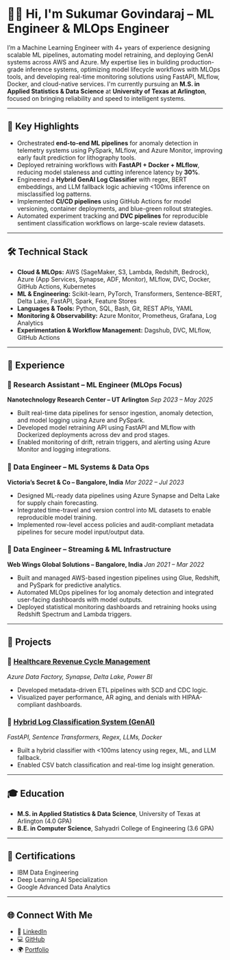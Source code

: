 # 👋🚀 Hi, I'm Sukumar Govindaraj – ML Engineer & MLOps Engineer

I’m a Machine Learning Engineer with 4+ years of experience designing scalable ML pipelines, automating model retraining, and deploying GenAI systems across AWS and Azure. My expertise lies in building production-grade inference systems, optimizing model lifecycle workflows with MLOps tools, and developing real-time monitoring solutions using FastAPI, MLflow, Docker, and cloud-native services. I'm currently pursuing an **M.S. in Applied Statistics & Data Science** at **University of Texas at Arlington**, focused on bringing reliability and speed to intelligent systems.

---

## 🌟 Key Highlights

* Orchestrated **end-to-end ML pipelines** for anomaly detection in telemetry systems using PySpark, MLflow, and Azure Monitor, improving early fault prediction for lithography tools.
* Deployed retraining workflows with **FastAPI + Docker + MLflow**, reducing model staleness and cutting inference latency by **30%**.
* Engineered a **Hybrid GenAI Log Classifier** with regex, BERT embeddings, and LLM fallback logic achieving <100ms inference on misclassified log patterns.
* Implemented **CI/CD pipelines** using GitHub Actions for model versioning, container deployments, and blue-green rollout strategies.
* Automated experiment tracking and **DVC pipelines** for reproducible sentiment classification workflows on large-scale review datasets.

---

## 🛠 Technical Stack

* **Cloud & MLOps:** AWS (SageMaker, S3, Lambda, Redshift, Bedrock), Azure (App Services, Synapse, ADF, Monitor), MLflow, DVC, Docker, GitHub Actions, Kubernetes
* **ML & Engineering:** Scikit-learn, PyTorch, Transformers, Sentence-BERT, Delta Lake, FastAPI, Spark, Feature Stores
* **Languages & Tools:** Python, SQL, Bash, Git, REST APIs, YAML
* **Monitoring & Observability:** Azure Monitor, Prometheus, Grafana, Log Analytics
* **Experimentation & Workflow Management:** Dagshub, DVC, MLflow, GitHub Actions

---

## 💼 Experience

### 🔹 Research Assistant – ML Engineer (MLOps Focus)

**Nanotechnology Research Center – UT Arlington**
*Sep 2023 – May 2025*

* Built real-time data pipelines for sensor ingestion, anomaly detection, and model logging using Azure and PySpark.
* Developed model retraining API using FastAPI and MLflow with Dockerized deployments across dev and prod stages.
* Enabled monitoring of drift, retrain triggers, and alerting using Azure Monitor and logging integrations.

### 🔹 Data Engineer – ML Systems & Data Ops

**Victoria’s Secret & Co – Bangalore, India**
*Mar 2022 – Jul 2023*

* Designed ML-ready data pipelines using Azure Synapse and Delta Lake for supply chain forecasting.
* Integrated time-travel and version control into ML datasets to enable reproducible model training.
* Implemented row-level access policies and audit-compliant metadata pipelines for secure model input/output data.

### 🔹 Data Engineer – Streaming & ML Infrastructure

**Web Wings Global Solutions – Bangalore, India**
*Jan 2021 – Mar 2022*

* Built and managed AWS-based ingestion pipelines using Glue, Redshift, and PySpark for predictive analytics.
* Automated MLOps pipelines for log anomaly detection and integrated user-facing dashboards with model outputs.
* Deployed statistical monitoring dashboards and retraining hooks using Redshift Spectrum and Lambda triggers.

---

## 🧪 Projects

### 🔹 [Healthcare Revenue Cycle Management](https://github.com/sukumar-govindraj/healthcare-revenue-cycle-management--RCM--pipeline-prod)

*Azure Data Factory, Synapse, Delta Lake, Power BI*

* Developed metadata-driven ETL pipelines with SCD and CDC logic.
* Visualized payer performance, AR aging, and denials with HIPAA-compliant dashboards.

### 🔹 [Hybrid Log Classification System (GenAI)](https://github.com/sukumar-govindraj/Hybrid-Log-Classification-and-Monitoring-Sytem-Using-LLM-BERT)

*FastAPI, Sentence Transformers, Regex, LLMs, Docker*

* Built a hybrid classifier with <100ms latency using regex, ML, and LLM fallback.
* Enabled CSV batch classification and real-time log insight generation.

---

## 🎓 Education

* **M.S. in Applied Statistics & Data Science**, University of Texas at Arlington (4.0 GPA)
* **B.E. in Computer Science**, Sahyadri College of Engineering (3.6 GPA)

---

## 📜 Certifications

* IBM Data Engineering
* Deep Learning.AI Specialization
* Google Advanced Data Analytics

---

## 🌐 Connect With Me

* 💼 [LinkedIn](https://www.linkedin.com/in/sukumar-govindaraj-918ab7193/)
* 💻 [GitHub](https://github.com/sukumar-govindraj)
* 🌍 [Portfolio](https://sukumar-govindraj.github.io/)
